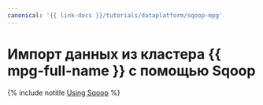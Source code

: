 ```yaml
---
canonical: '{{ link-docs }}/tutorials/dataplatform/sqoop-mpg'
---
```


# Импорт данных из кластера {{ mpg-full-name }} с помощью Sqoop

{% include notitle [Using Sqoop](../../_tutorials/dataplatform/sqoop/sqoop-mpg.md) %}
